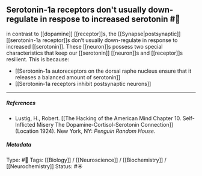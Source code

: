 ## Serotonin-1a receptors don't usually down-regulate in respose to increased serotonin  #🧠 

in contrast to [[dopamine]] [[receptor]]s, the [[Synapse|postsynaptic]] [[serotonin-1a receptor]]s don’t usually down-regulate in response to increased [[serotonin]]. These [[neuron]]s possess two special characteristics that keep our [[serotonin]] [[neuron]]s and [[receptor]]s resilient. This is because: 

- [[Serotonin-1a autoreceptors on the dorsal raphe nucleus ensure that it releases a balanced amount of serotonin]]
- [[Serotonin-1a receptors inhibit postsynaptic neurons]]

___

##### References

- Lustig, H., Robert. [[The Hacking of the American Mind Chapter 10. Self-Inflicted Misery The Dopamine-Cortisol-Serotonin Connection]] (Location 1924). New York, NY: _Penguin Random House_.

##### Metadata

Type: #🔴 
Tags: [[Biology]] / [[Neuroscience]] / [[Biochemistry]] / [[Neurochemistry]]
Status: #☀️ 